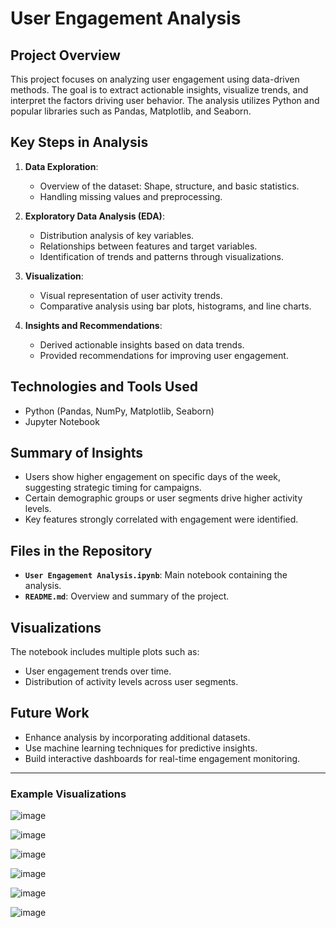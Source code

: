 # **User Engagement Analysis**

## Project Overview
This project focuses on analyzing user engagement using data-driven methods. The goal is to extract actionable insights, visualize trends, and interpret the factors driving user behavior. The analysis utilizes Python and popular libraries such as Pandas, Matplotlib, and Seaborn.

## Key Steps in Analysis
1. **Data Exploration**:
   - Overview of the dataset: Shape, structure, and basic statistics.
   - Handling missing values and preprocessing.

2. **Exploratory Data Analysis (EDA)**:
   - Distribution analysis of key variables.
   - Relationships between features and target variables.
   - Identification of trends and patterns through visualizations.

3. **Visualization**:
   - Visual representation of user activity trends.
   - Comparative analysis using bar plots, histograms, and line charts.

4. **Insights and Recommendations**:
   - Derived actionable insights based on data trends.
   - Provided recommendations for improving user engagement.

## Technologies and Tools Used
- Python (Pandas, NumPy, Matplotlib, Seaborn)
- Jupyter Notebook

## Summary of Insights
- Users show higher engagement on specific days of the week, suggesting strategic timing for campaigns.
- Certain demographic groups or user segments drive higher activity levels.
- Key features strongly correlated with engagement were identified.

## Files in the Repository
- **`User Engagement Analysis.ipynb`**: Main notebook containing the analysis.
- **`README.md`**: Overview and summary of the project.

## Visualizations
The notebook includes multiple plots such as:
- User engagement trends over time.
- Distribution of activity levels across user segments.

## Future Work
- Enhance analysis by incorporating additional datasets.
- Use machine learning techniques for predictive insights.
- Build interactive dashboards for real-time engagement monitoring.

---
### Example Visualizations
![image](https://github.com/user-attachments/assets/f8f1d5ca-a3c4-4af5-ae2c-1e927aa3e8d7)

![image](https://github.com/user-attachments/assets/329df0ba-1a3c-4b4c-bad3-8aa13c6d1403)

![image](https://github.com/user-attachments/assets/d8fc45bc-7fbd-4575-a86d-c14c54c987d0)

![image](https://github.com/user-attachments/assets/013360aa-2515-46b8-839e-3ebba42c1b09)

![image](https://github.com/user-attachments/assets/2660f645-b02d-4512-a1e4-fa4c15e6d416)

![image](https://github.com/user-attachments/assets/eed5e8d2-c94b-47c8-a942-1f51ff767307)



